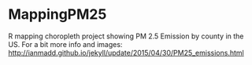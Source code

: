 # MappingPM25
R mapping choropleth project showing PM 2.5 Emission by county in the US.
For a bit more info and images:
http://ianmadd.github.io/jekyll/update/2015/04/30/PM25_emissions.html
